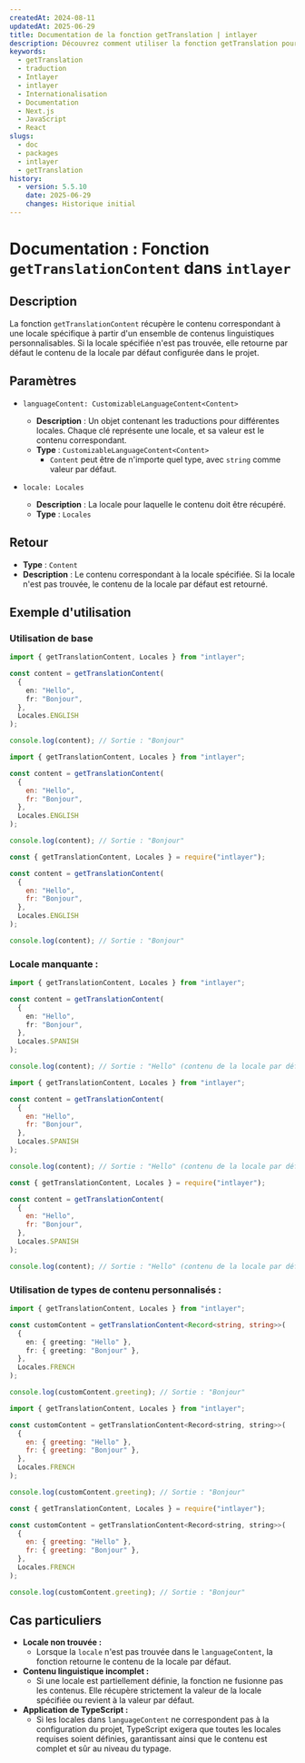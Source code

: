 ```yaml
---
createdAt: 2024-08-11
updatedAt: 2025-06-29
title: Documentation de la fonction getTranslation | intlayer
description: Découvrez comment utiliser la fonction getTranslation pour le package intlayer
keywords:
  - getTranslation
  - traduction
  - Intlayer
  - intlayer
  - Internationalisation
  - Documentation
  - Next.js
  - JavaScript
  - React
slugs:
  - doc
  - packages
  - intlayer
  - getTranslation
history:
  - version: 5.5.10
    date: 2025-06-29
    changes: Historique initial
---
```


# Documentation : Fonction `getTranslationContent` dans `intlayer`

## Description

La fonction `getTranslationContent` récupère le contenu correspondant à une locale spécifique à partir d'un ensemble de contenus linguistiques personnalisables. Si la locale spécifiée n'est pas trouvée, elle retourne par défaut le contenu de la locale par défaut configurée dans le projet.

## Paramètres

- `languageContent: CustomizableLanguageContent<Content>`

  - **Description** : Un objet contenant les traductions pour différentes locales. Chaque clé représente une locale, et sa valeur est le contenu correspondant.
  - **Type** : `CustomizableLanguageContent<Content>`
    - `Content` peut être de n'importe quel type, avec `string` comme valeur par défaut.

- `locale: Locales`

  - **Description** : La locale pour laquelle le contenu doit être récupéré.
  - **Type** : `Locales`

## Retour

- **Type** : `Content`
- **Description** : Le contenu correspondant à la locale spécifiée. Si la locale n'est pas trouvée, le contenu de la locale par défaut est retourné.

## Exemple d'utilisation

### Utilisation de base

```typescript codeFormat="typescript"
import { getTranslationContent, Locales } from "intlayer";

const content = getTranslationContent(
  {
    en: "Hello",
    fr: "Bonjour",
  },
  Locales.ENGLISH
);

console.log(content); // Sortie : "Bonjour"
```

```javascript codeFormat="esm"
import { getTranslationContent, Locales } from "intlayer";

const content = getTranslationContent(
  {
    en: "Hello",
    fr: "Bonjour",
  },
  Locales.ENGLISH
);

console.log(content); // Sortie : "Bonjour"
```

```javascript codeFormat="commonjs"
const { getTranslationContent, Locales } = require("intlayer");

const content = getTranslationContent(
  {
    en: "Hello",
    fr: "Bonjour",
  },
  Locales.ENGLISH
);

console.log(content); // Sortie : "Bonjour"
```

### Locale manquante :

```typescript codeFormat="typescript"
import { getTranslationContent, Locales } from "intlayer";

const content = getTranslationContent(
  {
    en: "Hello",
    fr: "Bonjour",
  },
  Locales.SPANISH
);

console.log(content); // Sortie : "Hello" (contenu de la locale par défaut)
```

```javascript codeFormat="esm"
import { getTranslationContent, Locales } from "intlayer";

const content = getTranslationContent(
  {
    en: "Hello",
    fr: "Bonjour",
  },
  Locales.SPANISH
);

console.log(content); // Sortie : "Hello" (contenu de la locale par défaut)
```

```javascript codeFormat="commonjs"
const { getTranslationContent, Locales } = require("intlayer");

const content = getTranslationContent(
  {
    en: "Hello",
    fr: "Bonjour",
  },
  Locales.SPANISH
);

console.log(content); // Sortie : "Hello" (contenu de la locale par défaut)
```

### Utilisation de types de contenu personnalisés :

```typescript codeFormat="typescript"
import { getTranslationContent, Locales } from "intlayer";

const customContent = getTranslationContent<Record<string, string>>(
  {
    en: { greeting: "Hello" },
    fr: { greeting: "Bonjour" },
  },
  Locales.FRENCH
);

console.log(customContent.greeting); // Sortie : "Bonjour"
```

```javascript codeFormat="esm"
import { getTranslationContent, Locales } from "intlayer";

const customContent = getTranslationContent<Record<string, string>>(
  {
    en: { greeting: "Hello" },
    fr: { greeting: "Bonjour" },
  },
  Locales.FRENCH
);

console.log(customContent.greeting); // Sortie : "Bonjour"
```

```javascript codeFormat="commonjs"
const { getTranslationContent, Locales } = require("intlayer");

const customContent = getTranslationContent<Record<string, string>>(
  {
    en: { greeting: "Hello" },
    fr: { greeting: "Bonjour" },
  },
  Locales.FRENCH
);

console.log(customContent.greeting); // Sortie : "Bonjour"
```

## Cas particuliers

- **Locale non trouvée :**
  - Lorsque la `locale` n'est pas trouvée dans le `languageContent`, la fonction retourne le contenu de la locale par défaut.
- **Contenu linguistique incomplet :**
  - Si une locale est partiellement définie, la fonction ne fusionne pas les contenus. Elle récupère strictement la valeur de la locale spécifiée ou revient à la valeur par défaut.
- **Application de TypeScript :**
  - Si les locales dans `languageContent` ne correspondent pas à la configuration du projet, TypeScript exigera que toutes les locales requises soient définies, garantissant ainsi que le contenu est complet et sûr au niveau du typage.
